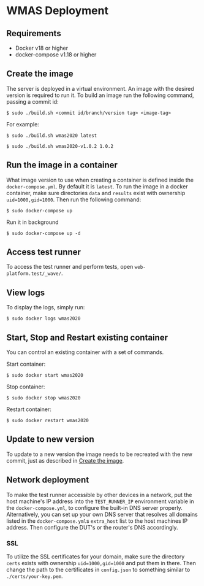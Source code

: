# WMAS Deployment
## Requirements
- Docker v18 or higher
- docker-compose v1.18 or higher

## Create the image
The server is deployed in a virtual environment. An image with the desired version is required to run it. To build an image run the following command, passing a commit id:
```
$ sudo ./build.sh <commit id/branch/version tag> <image-tag>
```

For example:
```
$ sudo ./build.sh wmas2020 latest
```
```
$ sudo ./build.sh wmas2020-v1.0.2 1.0.2
```

## Run the image in a container
What image version to use when creating a container is defined inside the `docker-compose.yml`. By default it is `latest`. To run the image in a docker container, make sure directories `data` and `results` exist with ownership `uid=1000,gid=1000`. Then run the following command:
```
$ sudo docker-compose up
```
Run it in background
```
$ sudo docker-compose up -d
```

## Access test runner
To access the test runner and perform tests, open `web-platform.test/_wave/`.

## View logs
To display the logs, simply run:
```
$ sudo docker logs wmas2020
```

## Start, Stop and Restart existing container
You can control an existing container with a set of commands.  

Start container:
```
$ sudo docker start wmas2020
```

Stop container:
```
$ sudo docker stop wmas2020
```

Restart container:
```
$ sudo docker restart wmas2020
```

## Update to new version
To update to a new version the image needs to be recreated with the new commit, just as described in [Create the image](#create-the-image).

## Network deployment
To make the test runner accessible by other devices in a network, put the host machine's IP address into the `TEST_RUNNER_IP` environment variable in the `docker-compose.yml`, to configure the built-in DNS server properly. Alternatively, you can set up your own DNS server that resolves all domains listed in the `docker-compose.yml`s `extra_host` list to the host machines IP address. Then configure the DUT's or the router's DNS accordingly.

### SSL
To utilize the SSL certificates for your domain, make sure the directory `certs` exists with ownership `uid=1000,gid=1000` and put them in there. Then change the path to the certificates in `config.json` to something similar to `./certs/your-key.pem`.
